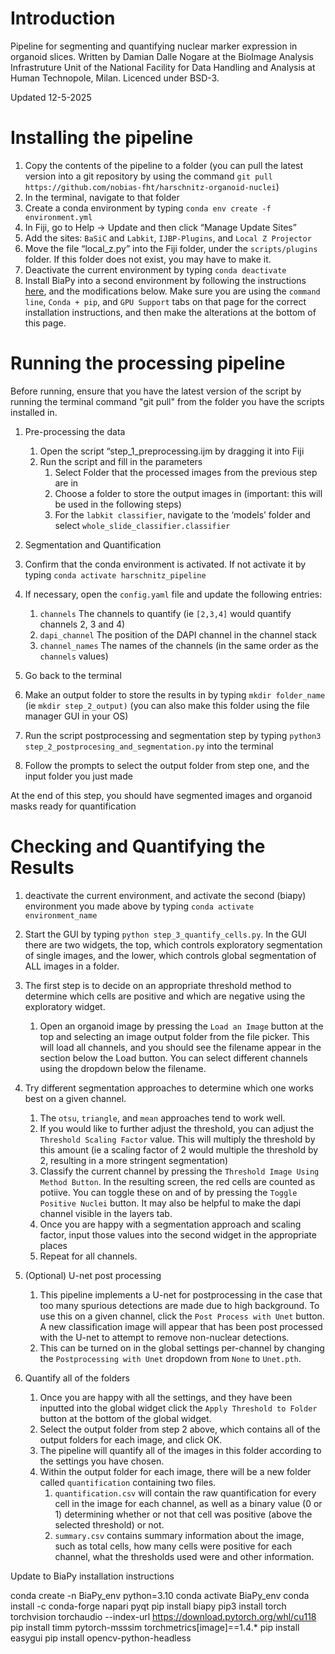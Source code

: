 # Introduction

Pipeline for segmenting and quantifying nuclear marker expression in organoid slices.
Written by Damian Dalle Nogare at the BioImage Analysis Infrastruture Unit of the National Facility for Data Handling and Analysis at Human Technopole, Milan. Licenced under BSD-3.

Updated 12-5-2025

# Installing the pipeline

1. Copy the contents of the pipeline to a folder (you can pull the latest version into a git repository by using the command `git pull https://github.com/nobias-fht/harschnitz-organoid-nuclei`)
2. In the terminal, navigate to that folder
3. Create a conda environment by typing
`conda env create -f environment.yml`
4. In Fiji, go to Help → Update and then click “Manage Update Sites”
5. Add the sites: `BaSiC` and `Labkit`,  `IJBP-Plugins`, and `Local Z Projector`
6. Move the file “local_z.py” into the Fiji folder, under the `scripts/plugins` folder. If this folder does not exist, you may have to make it.
7. Deactivate the current environment by typing `conda deactivate`
8. Install BiaPy into a second environment by following the instructions [here](https://biapy.readthedocs.io/en/latest/get_started/installation.html), and the modifications below. Make sure you are using the `command line`, `Conda + pip`, and `GPU Support` tabs on that page for the correct installation instructions, and then make the alterations at the bottom of this page.


# Running the processing pipeline

Before running, ensure that you have the latest version of the script by running the terminal command "git pull" from the folder you have the scripts installed in.

1. Pre-processing the data
    1. Open the script “step_1_preprocessing.ijm by dragging it into Fiji
    2. Run the script and fill in the parameters 
        1. Select Folder that the processed images from the previous step are in
        2. Choose a folder to store the output images in (important: this will be used in the following steps)
        3. For the `labkit classifier`, navigate to the ‘models’ folder and select `whole_slide_classifier.classifier`
        
2. Segmentation and Quantification
3. Confirm that the conda environment is activated. If not activate it by typing `conda activate harschnitz_pipeline`
4. If necessary, open the `config.yaml` file and update the following entries:
    1. `channels` The channels to quantify (ie `[2,3,4]` would quantify channels 2, 3 and 4)
    2. `dapi_channel` The position of the DAPI channel in the channel stack
    3. `channel_names` The names of the channels (in the same order as the `channels` values)

5. Go back to the terminal
6. Make an output folder to store the results in by typing `mkdir folder_name` (ie `mkdir step_2_output)` (you can also make this folder using the file manager GUI in your OS)
7. Run the script postprocessing and segmentation step by typing `python3 step_2_postprocesing_and_segmentation.py` into the terminal
8. Follow the prompts to select the output folder from step one, and the input folder you just made

At the end of this step, you should have segmented images and organoid masks ready for quantification

# Checking and Quantifying the Results

1. deactivate the current environment, and activate the second (biapy) environment you made above by typing `conda activate environment_name`
2. Start the GUI by typing `python step_3_quantify_cells.py`. In the GUI there are two widgets, the top, which controls exploratory segmentation of single images, and the lower, which controls global segmentation of ALL images in a folder.
3. The first step is to decide on an appropriate threshold method to determine which cells are positive and which are negative using the exploratory widget.
    1. Open an organoid image by pressing the `Load an Image` button at the top and selecting an image output folder from the file picker. This will load all channels, and you should see the filename appear in the section below the Load button. You can select different channels using the dropdown below the filename.
4. Try different segmentation approaches to determine which one works best on a given channel.
    1. The `otsu`, `triangle`, and `mean` approaches tend to work well. 
    2. If you would like to further adjust the threshold, you can adjust the `Threshold Scaling Factor` value. This will multiply the threshold by this amount (ie a scaling factor of 2 would multiple the threshold by 2, resulting in a more stringent segmentation)
    3. Classify the current channel by pressing the `Threshold Image Using Method Button`. In the resulting screen, the red cells are counted as potiive. You can toggle these on and of by pressing the `Toggle Positive Nuclei` button. It may also be helpful to make the dapi channel visible in the layers tab. 
    4. Once you are happy with a segmentation approach and scaling factor, input those values into the second widget in the appropriate places 
    5. Repeat for all channels.

5. (Optional) U-net post processing
    1. This pipeline implements a U-net for postprocessing in the case that too many spurious detections are made due to high background. To use this on a given channel, click the `Post Process with Unet` button. A new classification image will appear that has been post processed with the U-net to attempt to remove non-nuclear detections.
    2. This can be turned on in the global settings per-channel by changing the `Postprocessing with Unet` dropdown from `None` to `Unet.pth`.

6. Quantify all of the folders 
    1. Once you are happy with all the settings, and they have been inputted into the global widget click the `Apply Threshold to Folder` button at the bottom of the global widget.
    2. Select the output folder from step 2 above, which contains all of the output folders for each image, and click OK.
    3. The pipeline will quantify all of the images  in this folder according to the settings you have chosen. 
    4. Within the output folder for each image, there will be a new folder called `quantification` containing two files.
        1. `quantification.csv` will contain the raw quantification for every cell in the image for each channel, as well as a binary value (0 or 1) determining whether or not that cell was positive (above the selected threshold) or not.
        2. `summary.csv` contains summary information about the image, such as total cells, how many cells were positive for each channel, what the thresholds used were and other information.


Update to BiaPy installation instructions

conda create -n BiaPy_env python=3.10
conda activate BiaPy_env
conda install -c conda-forge napari pyqt
pip install biapy
pip3 install torch torchvision torchaudio --index-url https://download.pytorch.org/whl/cu118
pip install timm pytorch-msssim torchmetrics[image]==1.4.*
pip install easygui
pip install opencv-python-headless


